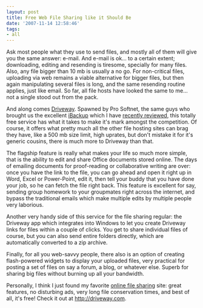 ```yaml
---
layout: post
title: Free Web File Sharing like it Should Be
date: '2007-11-14 12:58:46'
tags:
- all
---
```


Ask most people what they use to send files, and mostly all of them will give you the same answer: e-mail. And e-mail is ok... to a certain extent; downloading, editing and resending is tiresome, specially for many files. Also, any file bigger than 10 mb is usually a no go. For non-critical files, uploading via web remains a viable alternative for bigger files, but then again manipulating several files is long, and the same resending routine applies, just like email. So far, all file hosts have looked the same to me... not a single stood out from the pack.

And along comes <a href="http://driveway.com">Driveway</a>. Spawned by Pro Softnet, the same guys who brought us the excellent <a href="http://ibackup.com">iBackup</a> which I have <a href="http://maximerousseau.com/?p=48">recently reviewed</a>, this totally free service has what it takes to make it's mark amongst the competition. Of course, it offers what pretty much all the other file hosting sites can brag they have, like a 500 mb size limit, high uprates, but don't mistake it for it's generic cousins, there is much more to Driveway than that.

The flagship feature is really what makes your life so much more simple, that is the ability to edit and share Office documents stored online. The days of emailing documents for proof-reading or collaborative writing are over: once you have the link to the file, you can go ahead and open it right up in Word, Excel or Power-Point, edit it, then tell your buddy that you have done your job, so he can fetch the file right back.  This feature is excellent for say, sending group homework to your groupmates right across the internet, and bypass the traditional emails which make multiple edits by multiple people very laborious.

Another very handy side of this service for the file sharing regular: the Driveway app which integrates into Windows to let you create Driveway links for files within a couple of clicks. You get to share individual files of course, but you can also send entire folders directly, which are automatically converted to a zip archive.

Finally, for all you web-savvy people, there also is an option of creating flash-powered widgets to display your uploaded files, very practical for posting a set of files on say a forum, a blog, or whatever else. Superb for sharing big files without burning up all your bandwidth.

Personally, I think I just found my favorite <a href="http://driveway.com">online file sharing</a> site: great features, no disturbing ads, very long file conservation times, and best of all, it's free! Check it out at <a href="http://driveway.com">http://driveway.com</a>.